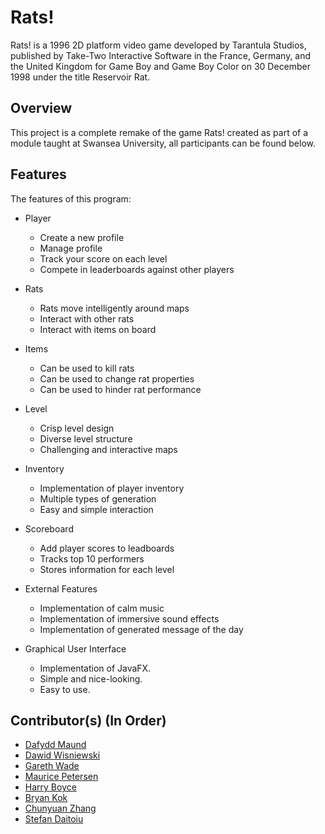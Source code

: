 # Rats!
Rats! is a 1996 2D platform video game developed by Tarantula Studios, published by Take-Two Interactive Software in the France, Germany, and the United Kingdom for Game Boy and Game Boy Color on 30 December 1998 under the title Reservoir Rat.

## Overview
This project is a complete remake of the game Rats! created as part of a module taught at Swansea University, all participants can be found below.

## Features
The features of this program:

* Player
  * Create a new profile
  * Manage profile
  * Track your score on each level
  * Compete in leaderboards against other players

* Rats
  * Rats move intelligently around maps
  * Interact with other rats
  * Interact with items on board

* Items
  * Can be used to kill rats
  * Can be used to change rat properties
  * Can be used to hinder rat performance

* Level
  * Crisp level design
  * Diverse level structure
  * Challenging and interactive maps

* Inventory
  * Implementation of player inventory
  * Multiple types of generation
  * Easy and simple interaction

* Scoreboard
  * Add player scores to leadboards
  * Tracks top 10 performers
  * Stores information for each level

* External Features
  * Implementation of calm music
  * Implementation of immersive sound effects
  * Implementation of generated message of the day

* Graphical User Interface
  * Implementation of JavaFX.
  * Simple and nice-looking.
  * Easy to use.

## Contributor(s) (In Order)
* [Dafydd Maund](https://github.com/Stryzhh)
* [Dawid Wisniewski](https://github.com/SnickyBicky)
* [Gareth Wade](https://github.com/WickedI)
* [Maurice Petersen](https://github.com/devhambe)
* [Harry Boyce](https://github.com/harryboyce2011556)
* [Bryan Kok](https://github.com/DishonestOne)
* [Chunyuan Zhang](https://github.com/HtmlIsTheBestProgrammingLanaguage)
* [Stefan Daitoiu](https://github.com/Ethosss)
